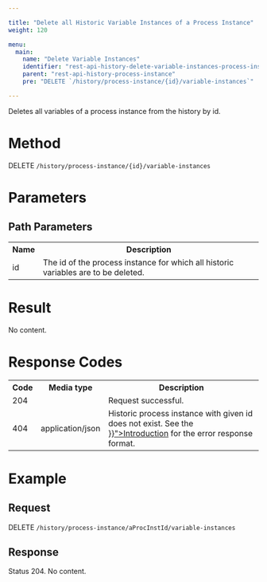 ```yaml
---

title: "Delete all Historic Variable Instances of a Process Instance"
weight: 120

menu:
  main:
    name: "Delete Variable Instances"
    identifier: "rest-api-history-delete-variable-instances-process-instance"
    parent: "rest-api-history-process-instance"
    pre: "DELETE `/history/process-instance/{id}/variable-instances`"

---
```



Deletes all variables of a process instance from the history by id.


# Method

DELETE `/history/process-instance/{id}/variable-instances`


# Parameters

## Path Parameters

<table class="table table-striped">
  <tr>
    <th>Name</th>
    <th>Description</th>
  </tr>
  <tr>
    <td>id</td>
    <td>The id of the process instance for which all historic variables are to be deleted.</td>
  </tr>
</table>


# Result

No content.

# Response Codes

<table class="table table-striped">
  <tr>
    <th>Code</th>
    <th>Media type</th>
    <th>Description</th>
  </tr>
  <tr>
    <td>204</td>
    <td></td>
    <td>Request successful.</td>
  </tr>
  <tr>
    <td>404</td>
    <td>application/json</td>
    <td>Historic process instance with given id does not exist. See the <a href="../../reference/rest/overview/_index.md#error-handling" >}}">Introduction</a> for the error response format.</td>
  </tr>
</table>


# Example

## Request

DELETE `/history/process-instance/aProcInstId/variable-instances`

## Response

Status 204. No content.